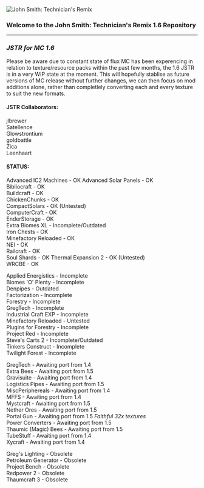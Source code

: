 ![John Smith: Technician's Remix](http://i.imgur.com/Fyl6xYX.png)  

### Welcome to the John Smith: Technician's Remix 1.6 Repository ###
------------------------------------------------------------------

### ***JSTR for MC 1.6*** ###

Please be aware due to constant state of flux MC has been experencing in relation to texture/resource packs within the past few months, the 1.6 JSTR is in a very WIP state at the moment.  This will hopefully stablise as future versions of MC release without further changes, we can then focus on mod additions alone, rather than completlely converting each and every texture to suit the new formats.


#### JSTR Collaborators: ####

jlbrewer  
Satellence  
Glowstrontium  
goldbattle  
Zica  
Leenhaart  



#### **STATUS:** ####

Advanced IC2 Machines - OK
Advanced Solar Panels - OK  
Bibliocraft - OK  
Buildcraft - OK  
ChickenChunks - OK  
CompactSolars - OK (Untested)  
ComputerCraft - OK  
EnderStorage - OK  
Extra Biomes XL - Incomplete/Outdated  
Iron Chests - OK  
Minefactory Reloaded - OK  
NEI - OK  
Railcraft - OK  
Soul Shards - OK
Thermal Expansion 2 - OK (Untested)  
WRCBE - OK  

Applied Energistics - Incomplete  
Biomes 'O' Plenty - Incomplete  
Denpipes - Outdated  
Factorization - Incomplete  
Forestry - Incomplete  
GregTech - Incomplete  
Industrial Craft EXP - Incomplete  
Minefactory Reloaded - Untested  
Plugins for Forestry - Incomplete  
Project Red - Incomplete  
Steve's Carts 2 - Incomplete/Outdated  
Tinkers Construct - Incomplete  
Twilight Forest - Incomplete

GregTech - Awaiting port from 1.4  
Extra Bees - Awaiting port from 1.5  
Gravisuite - Awaiting port from 1.4  
Logistics Pipes - Awaiting port from 1.5  
MiscPeriphereals - Awaiting port from 1.4  
MFFS - Awaiting port from 1.4  
Mystcraft - Awaiting port from 1.5  
Nether Ores - Awaiting port from 1.5  
Portal Gun - Awaiting port from 1.5 *Faithful 32x textures*  
Power Converters - Awaiting port from 1.5  
Thaumic (Magic) Bees - Awaiting port from 1.5  
TubeStuff - Awaiting port from 1.4  
Xycraft - Awaiting port from 1.4  

Greg's Lighting - Obsolete   
Petroleum Generator - Obsolete  
Project Bench - Obsolete  
Redpower 2 - Obsolete  
Thaumcraft 3 - Obsolete  